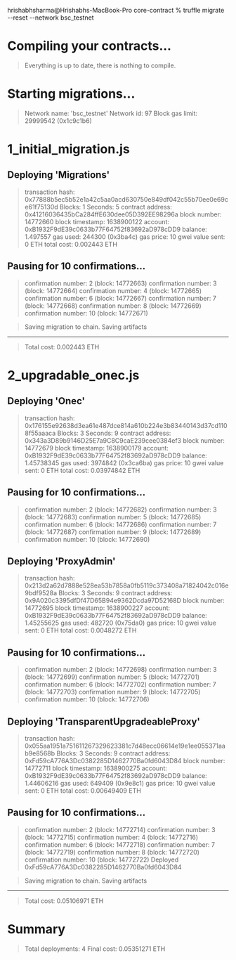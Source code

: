 hrishabhsharma@Hrishabhs-MacBook-Pro core-contract % truffle migrate --reset --network bsc_testnet

Compiling your contracts...
===========================
> Everything is up to date, there is nothing to compile.



Starting migrations...
======================
> Network name:    'bsc_testnet'
> Network id:      97
> Block gas limit: 29999542 (0x1c9c1b6)


1_initial_migration.js
======================

   Deploying 'Migrations'
   ----------------------
   > transaction hash:    0x77888b5ec5b52e1a42c5aa0acd630750e849df042c55b70ee0e69ce61f75130d
   > Blocks: 1            Seconds: 5
   > contract address:    0x41216036435bCa284ffE630dee05D392EE98296a
   > block number:        14772660
   > block timestamp:     1638900122
   > account:             0xB1932F9dE39c0633b77F64752f83692aD978cDD9
   > balance:             1.497557
   > gas used:            244300 (0x3ba4c)
   > gas price:           10 gwei
   > value sent:          0 ETH
   > total cost:          0.002443 ETH

   Pausing for 10 confirmations...
   -------------------------------
   > confirmation number: 2 (block: 14772663)
   > confirmation number: 3 (block: 14772664)
   > confirmation number: 4 (block: 14772665)
   > confirmation number: 6 (block: 14772667)
   > confirmation number: 7 (block: 14772668)
   > confirmation number: 8 (block: 14772669)
   > confirmation number: 10 (block: 14772671)

   > Saving migration to chain.
   > Saving artifacts
   -------------------------------------
   > Total cost:            0.002443 ETH


2_upgradable_onec.js
====================

   Deploying 'Onec'
   ----------------
   > transaction hash:    0x176155e92638d3ea61e487dce814a610b224e3b83440143d37cd1108f55aaaca
   > Blocks: 3            Seconds: 9
   > contract address:    0x343a3D89b9146D25E7a9C8C9caE239cee0384ef3
   > block number:        14772679
   > block timestamp:     1638900179
   > account:             0xB1932F9dE39c0633b77F64752f83692aD978cDD9
   > balance:             1.45738345
   > gas used:            3974842 (0x3ca6ba)
   > gas price:           10 gwei
   > value sent:          0 ETH
   > total cost:          0.03974842 ETH

   Pausing for 10 confirmations...
   -------------------------------
   > confirmation number: 2 (block: 14772682)
   > confirmation number: 3 (block: 14772683)
   > confirmation number: 5 (block: 14772685)
   > confirmation number: 6 (block: 14772686)
   > confirmation number: 7 (block: 14772687)
   > confirmation number: 9 (block: 14772689)
   > confirmation number: 10 (block: 14772690)

   Deploying 'ProxyAdmin'
   ----------------------
   > transaction hash:    0x213d2a62d7888e528ea53b7858a0fb5119c373408a71824042c016e9bdf9528a
   > Blocks: 3            Seconds: 9
   > contract address:    0x9A020c3395dfDf47D65B94e9362Dcda97D52168D
   > block number:        14772695
   > block timestamp:     1638900227
   > account:             0xB1932F9dE39c0633b77F64752f83692aD978cDD9
   > balance:             1.45255625
   > gas used:            482720 (0x75da0)
   > gas price:           10 gwei
   > value sent:          0 ETH
   > total cost:          0.0048272 ETH

   Pausing for 10 confirmations...
   -------------------------------
   > confirmation number: 2 (block: 14772698)
   > confirmation number: 3 (block: 14772699)
   > confirmation number: 5 (block: 14772701)
   > confirmation number: 6 (block: 14772702)
   > confirmation number: 7 (block: 14772703)
   > confirmation number: 9 (block: 14772705)
   > confirmation number: 10 (block: 14772706)

   Deploying 'TransparentUpgradeableProxy'
   ---------------------------------------
   > transaction hash:    0x055aa1951a751611267329623381c7d48ecc06614e19e1ee055371aab9e8568b
   > Blocks: 3            Seconds: 9
   > contract address:    0xFd59cA776A3Dc0382285D1462770Ba0fd6043D84
   > block number:        14772711
   > block timestamp:     1638900275
   > account:             0xB1932F9dE39c0633b77F64752f83692aD978cDD9
   > balance:             1.44606216
   > gas used:            649409 (0x9e8c1)
   > gas price:           10 gwei
   > value sent:          0 ETH
   > total cost:          0.00649409 ETH

   Pausing for 10 confirmations...
   -------------------------------
   > confirmation number: 2 (block: 14772714)
   > confirmation number: 3 (block: 14772715)
   > confirmation number: 4 (block: 14772716)
   > confirmation number: 6 (block: 14772718)
   > confirmation number: 7 (block: 14772719)
   > confirmation number: 8 (block: 14772720)
   > confirmation number: 10 (block: 14772722)
Deployed 0xFd59cA776A3Dc0382285D1462770Ba0fd6043D84

   > Saving migration to chain.
   > Saving artifacts
   -------------------------------------
   > Total cost:          0.05106971 ETH


Summary
=======
> Total deployments:   4
> Final cost:          0.05351271 ETH